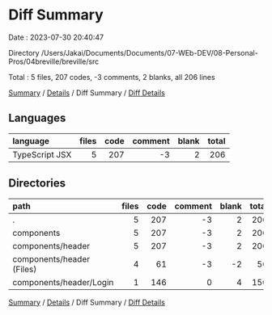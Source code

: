 # Diff Summary

Date : 2023-07-30 20:40:47

Directory /Users/Jakai/Documents/Documents/07-WEb-DEV/08-Personal-Pros/04breville/breville/src

Total : 5 files,  207 codes, -3 comments, 2 blanks, all 206 lines

[Summary](results.md) / [Details](details.md) / Diff Summary / [Diff Details](diff-details.md)

## Languages
| language | files | code | comment | blank | total |
| :--- | ---: | ---: | ---: | ---: | ---: |
| TypeScript JSX | 5 | 207 | -3 | 2 | 206 |

## Directories
| path | files | code | comment | blank | total |
| :--- | ---: | ---: | ---: | ---: | ---: |
| . | 5 | 207 | -3 | 2 | 206 |
| components | 5 | 207 | -3 | 2 | 206 |
| components/header | 5 | 207 | -3 | 2 | 206 |
| components/header (Files) | 4 | 61 | -3 | -2 | 56 |
| components/header/Login | 1 | 146 | 0 | 4 | 150 |

[Summary](results.md) / [Details](details.md) / Diff Summary / [Diff Details](diff-details.md)